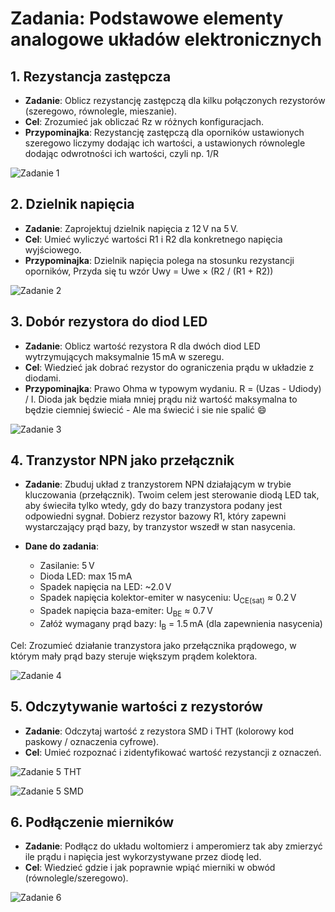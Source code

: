 # Zadania: Podstawowe elementy analogowe układów elektronicznych

## 1. Rezystancja zastępcza
- **Zadanie**: Oblicz rezystancję zastępczą dla kilku połączonych rezystorów (szeregowo, równolegle, mieszanie).
- **Cel**: Zrozumieć jak obliczać Rz w różnych konfiguracjach.
- **Przypominajka**: Rezystancję zastępczą dla oporników ustawionych szeregowo liczymy dodając ich wartości, a ustawionych równolegle dodając odwrotności ich wartości, czyli np. 1/R 

![Zadanie 1](Zadanie%201/zadanie1.png)


## 2. Dzielnik napięcia
- **Zadanie**: Zaprojektuj dzielnik napięcia z 12 V na 5 V.
- **Cel**: Umieć wyliczyć wartości R1 i R2 dla konkretnego napięcia wyjściowego.
- **Przypominajka**: Dzielnik napięcia polega na stosunku rezystancji oporników, Przyda się tu wzór Uwy = Uwe × (R2 / (R1 + R2))

![Zadanie 2](Zadanie%202/zadanie2.png)

## 3. Dobór rezystora do diod LED
- **Zadanie**: Oblicz wartość rezystora R dla dwóch diod LED wytrzymujących maksymalnie 15 mA w szeregu.
- **Cel**: Wiedzieć jak dobrać rezystor do ograniczenia prądu w układzie z diodami.
- **Przypominajka**:  Prawo Ohma w typowym wydaniu. R = (Uzas - Udiody) / I. Dioda jak będzie miała mniej prądu niż wartość maksymalna to będzie ciemniej świecić - Ale ma świecić i sie nie spalić :smile:

![Zadanie 3](Zadanie%203/zadanie3.png)

## 4. Tranzystor NPN jako przełącznik
- **Zadanie**: Zbuduj układ z tranzystorem NPN działającym w trybie kluczowania (przełącznik). Twoim celem jest sterowanie diodą LED tak, aby świeciła tylko wtedy, gdy do bazy tranzystora podany jest odpowiedni sygnał. Dobierz rezystor bazowy R1, który zapewni wystarczający prąd bazy, by tranzystor wszedł w stan nasycenia.

- **Dane do zadania**:
  - Zasilanie: 5 V
  - Dioda LED: max 15 mA
  - Spadek napięcia na LED: ~2.0 V
  - Spadek napięcia kolektor-emiter w nasyceniu: U<sub>CE(sat)</sub> ≈ 0.2 V
  - Spadek napięcia baza-emiter: U<sub>BE</sub> ≈ 0.7 V
  - Załóż wymagany prąd bazy: I<sub>B</sub> = 1.5 mA (dla zapewnienia nasycenia)

Cel:
Zrozumieć działanie tranzystora jako przełącznika prądowego, w którym mały prąd bazy steruje większym prądem kolektora.

![Zadanie 4](Zadanie%204/zadanie4.png)

## 5. Odczytywanie wartości z rezystorów
- **Zadanie**: Odczytaj wartość z rezystora SMD i THT (kolorowy kod paskowy / oznaczenia cyfrowe).
- **Cel**: Umieć rozpoznać i zidentyfikować wartość rezystancji z oznaczeń.

![Zadanie 5 THT](Zadanie%205/zadanie5_THT.webp)

![Zadanie 5 SMD](Zadanie%205/zadanie5_SMD.jpg)

## 6. Podłączenie mierników
- **Zadanie**: Podłącz do układu woltomierz i amperomierz tak aby zmierzyć ile prądu i napięcia jest wykorzystywane przez diodę led.
- **Cel**: Wiedzieć gdzie i jak poprawnie wpiąć mierniki w obwód (równolegle/szeregowo).

![Zadanie 6](Zadanie%206/zadanie6.png)
